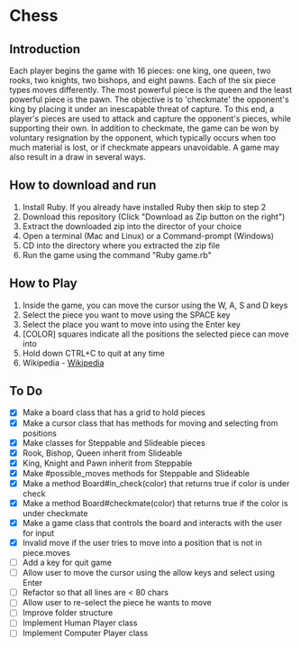 # Chess

## Introduction

Each player begins the game with 16 pieces: one king, one queen, two rooks, two knights, two bishops, and eight pawns. Each of the six piece types moves differently. The most powerful piece is the queen and the least powerful piece is the pawn. The objective is to 'checkmate' the opponent's king by placing it under an inescapable threat of capture. To this end, a player's pieces are used to attack and capture the opponent's pieces, while supporting their own. In addition to checkmate, the game can be won by voluntary resignation by the opponent, which typically occurs when too much material is lost, or if checkmate appears unavoidable. A game may also result in a draw in several ways.

## How to download and run

1. Install Ruby. If you already have installed Ruby then skip to step 2
2. Download this repository (Click "Download as Zip button on the right")
3. Extract the downloaded zip into the director of your choice
4. Open a terminal (Mac and Linux) or a Command-prompt (Windows)
5. CD into the directory where you extracted the zip file
6. Run the game using the command "Ruby game.rb"

## How to Play

1. Inside the game, you can move the cursor using the W, A, S and D keys
2. Select the piece you want to move using the SPACE key
3. Select the place you want to move into using the Enter key
4. [COLOR] squares indicate all the positions the selected piece can move into
5. Hold down CTRL+C to quit at any time
5. Wikipedia - [Wikipedia](https://en.wikipedia.org/wiki/Chess#Rules)

## To Do

- [x] Make a board class that has a grid to hold pieces
- [x] Make a cursor class that has methods for moving and selecting from positions
- [x] Make classes for Steppable and Slideable pieces
- [x] Rook, Bishop, Queen inherit from Slideable
- [x] King, Knight and Pawn inherit from Steppable
- [x] Make #possible_moves methods for Steppable and Slideable
- [x] Make a method Board#in_check(color) that returns true if color is under check
- [x] Make a method Board#checkmate(color) that returns true if the color is under checkmate
- [x] Make a game class that controls the board and interacts with the user for input
- [x] Invalid move if the user tries to move into a position that is not in piece.moves
- [ ] Add a key for quit game
- [ ] Allow user to move the cursor using the allow keys and select using Enter
- [ ] Refactor so that all lines are < 80 chars
- [ ] Allow user to re-select the piece he wants to move
- [ ] Improve folder structure
- [ ] Implement Human Player class
- [ ] Implement Computer Player class
